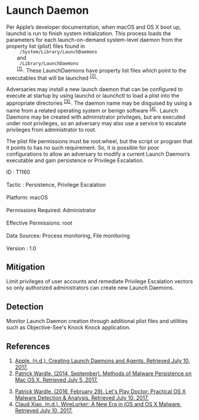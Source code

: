 <div class="container-fluid">
 <h1>
  Launch Daemon
 </h1>
 <div class="row">
  <div class="col-md-8 description-body">
   <p>
    Per Apple’s developer documentation, when macOS and OS X boot up, launchd is run to finish system initialization. This process loads the parameters for each launch-on-demand system-level daemon from the property list (plist) files found in
    <code>
     /System/Library/LaunchDaemons
    </code>
    and
    <code>
     /Library/LaunchDaemons
    </code>
    <span class="scite-citeref-number" data-reference="AppleDocs Launch Agent Daemons" id="scite-ref-1-a">
     <sup>
      <a aria-describedby="qtip-0" data-hasqtip="0" href="https://developer.apple.com/library/content/documentation/MacOSX/Conceptual/BPSystemStartup/Chapters/CreatingLaunchdJobs.html" target="_blank">
       [1]
      </a>
     </sup>
    </span>
    . These LaunchDaemons have property list files which point to the executables that will be launched
    <span class="scite-citeref-number" data-reference="Methods of Mac Malware Persistence" id="scite-ref-2-a">
     <sup>
      <a aria-describedby="qtip-1" data-hasqtip="1" href="https://www.virusbulletin.com/uploads/pdf/conference/vb2014/VB2014-Wardle.pdf" target="_blank">
       [2]
      </a>
     </sup>
    </span>
    .
   </p>
   <p>
    Adversaries may install a new launch daemon that can be configured to execute at startup by using launchd or launchctl to load a plist into the appropriate directories
    <span class="scite-citeref-number" data-reference="OSX Malware Detection" id="scite-ref-3-a">
     <sup>
      <a aria-describedby="qtip-2" data-hasqtip="2" href="https://www.synack.com/wp-content/uploads/2016/03/RSA_OSX_Malware.pdf" target="_blank">
       [3]
      </a>
     </sup>
    </span>
    . The daemon name may be disguised by using a name from a related operating system or benign software
    <span class="scite-citeref-number" data-reference="WireLurker" id="scite-ref-4-a">
     <sup>
      <a aria-describedby="qtip-3" data-hasqtip="3" href="https://www.paloaltonetworks.com/content/dam/pan/en_US/assets/pdf/reports/Unit_42/unit42-wirelurker.pdf" target="_blank">
       [4]
      </a>
     </sup>
    </span>
    . Launch Daemons may be created with administrator privileges, but are executed under root privileges, so an adversary may also use a service to escalate privileges from administrator to root.
   </p>
   <p>
    The plist file permissions must be root:wheel, but the script or program that it points to has no such requirement. So, it is possible for poor configurations to allow an adversary to modify a current Launch Daemon’s executable and gain persistence or Privilege Escalation.
   </p>
  </div>
  <div class="col-md-4">
   <div class="card">
    <div class="card-body">
     <div class="card-data">
      <span class="h5 card-title">
       ID
      </span>
      : T1160
      <br/>
      <br/>
     </div>
     <div class="card-data">
      <span class="h5 card-title">
      </span>
     </div>
     <div class="card-data">
      <span class="h5 card-title">
       Tactic
      </span>
      : Persistence, Privilege Escalation
      <br/>
      <br/>
     </div>
     <div class="card-data">
      <span class="h5 card-title">
       Platform:
      </span>
      macOS
      <br/>
      <br/>
     </div>
     <div class="card-data">
      <span class="h5 card-title">
       Permissions Required:
      </span>
      Administrator
      <br/>
      <br/>
     </div>
     <div class="card-data">
      <span class="h5 card-title">
       Effective Permissions:
      </span>
      root
      <br/>
      <br/>
     </div>
     <div class="card-data">
      <span class="h5 card-title">
       Data Sources:
      </span>
      Process monitoring, File monitoring
      <br/>
      <br/>
     </div>
     <div class="card-data">
      <span class="h5 card-title">
      </span>
     </div>
     <div class="card-data">
      <span class="h5 card-title">
      </span>
     </div>
     <div class="card-data">
      <span class="h5 card-title">
      </span>
     </div>
     <div class="card-data">
      <span class="h5 card-title">
      </span>
     </div>
     <div class="card-data">
      <span class="h5 card-title">
      </span>
     </div>
     <div class="card-data">
      <span class="h5 card-title">
      </span>
     </div>
     <div class="card-data">
      <span class="h5 card-title">
       Version
      </span>
      : 1.0
     </div>
    </div>
   </div>
  </div>
 </div>
 <h2 class="pt-3" id="mitigation">
  Mitigation
 </h2>
 <p>
  Limit privileges of user accounts and remediate Privilege Escalation vectors so only authorized administrators can create new Launch Daemons.
 </p>
 <h2 class="pt-3" id="detection">
  Detection
 </h2>
 <p>
  Monitor Launch Daemon creation through additional plist files and utilities such as Objective-See's Knock Knock application.
 </p>
 <h2 class="pt-3" id="references">
  References
 </h2>
 <div class="row">
  <div class="col">
   <ol>
    <li>
     <span class="scite-citation" id="scite-1">
      <span class="scite-citation-text">
       <a class="external text" href="https://developer.apple.com/library/content/documentation/MacOSX/Conceptual/BPSystemStartup/Chapters/CreatingLaunchdJobs.html" name="scite-1" rel="nofollow" target="_blank">
        Apple. (n.d.). Creating Launch Daemons and Agents. Retrieved July 10, 2017.
       </a>
      </span>
     </span>
    </li>
    <li>
     <span class="scite-citation" id="scite-2">
      <span class="scite-citation-text">
       <a class="external text" href="https://www.virusbulletin.com/uploads/pdf/conference/vb2014/VB2014-Wardle.pdf" name="scite-2" rel="nofollow" target="_blank">
        Patrick Wardle. (2014, September). Methods of Malware Persistence on Mac OS X. Retrieved July 5, 2017.
       </a>
      </span>
     </span>
    </li>
   </ol>
  </div>
  <div class="col">
   <ol start="3.0">
    <li>
     <span class="scite-citation" id="scite-3">
      <span class="scite-citation-text">
       <a class="external text" href="https://www.synack.com/wp-content/uploads/2016/03/RSA_OSX_Malware.pdf" name="scite-3" rel="nofollow" target="_blank">
        Patrick Wardle. (2016, February 29). Let's Play Doctor: Practical OS X Malware Detection &amp; Analysis. Retrieved July 10, 2017.
       </a>
      </span>
     </span>
    </li>
    <li>
     <span class="scite-citation" id="scite-4">
      <span class="scite-citation-text">
       <a class="external text" href="https://www.paloaltonetworks.com/content/dam/pan/en_US/assets/pdf/reports/Unit_42/unit42-wirelurker.pdf" name="scite-4" rel="nofollow" target="_blank">
        Claud Xiao. (n.d.). WireLurker: A New Era in iOS and OS X Malware. Retrieved July 10, 2017.
       </a>
      </span>
     </span>
    </li>
   </ol>
  </div>
 </div>
</div>

